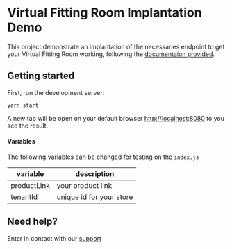 # Virtual Fitting Room Implantation Demo

This project demonstrate an implantation of the necessaries endpoint to get your Virtual Fitting Room working, following the [documentaion provided](<[docs.sizebay.com](https://docs.sizebay.com/virtual-fitting-room/implantacao-em-apps-via-api)>).

## Getting started

First, run the development server:

`yarn start`

A new tab will be open on your default browser [http://localhost:8080](http://localhost:8080) to you see the result.

#### Variables

The following variables can be changed for testing on the `index.js`

| variable    | description              |
| ----------- | ------------------------ |
| productLink | your product link        |
| tenantId    | unique id for your store |

## Need help?

Enter in contact with our [support](mailto:support@sizebay.com)
